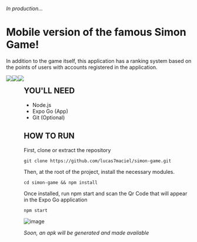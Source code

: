 _In production..._

# Mobile version of the famous Simon Game!
In addition to the game itself, this application has a ranking system based on the points of users with accounts registered in the application.

<div style="max-height: 100; display: flex;">
    <img align=top src="https://i.pinimg.com/736x/07/86/f0/0786f079ccb88d1bbdeb2d642fc7590d.jpg" />
    <img align=top src="https://i.pinimg.com/736x/07/63/ba/0763ba9600b4e56aa6abd9a1e0a9bc2e.jpg" />
    <img align=top src="https://i.pinimg.com/736x/3d/b4/42/3db442b445079cefe9b031ad234dd9fc.jpg" />
<div>

## YOU'LL NEED
- Node.js
- Expo Go (App)
- Git (Optional)

## HOW TO RUN
First, clone or extract the repository
```
git clone https://github.com/lucas7maciel/simon-game.git
```

Then, at the root of the project, install the necessary modules.
```
cd simon-game && npm install
```

Once installed, run npm start and scan the Qr Code that will appear in the Expo Go application
```
npm start
```
![image](https://github.com/lucas7maciel/simon-game/assets/80663597/97928c99-eddb-4fdf-9be6-c78d1e94e27e)

_Soon, an apk will be generated and made available_

